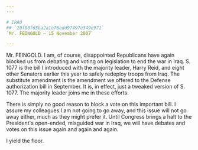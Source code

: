 ```yaml
---
---

# IRAQ
## `20f80fd3ba2a1e76edd97497e349e971`
`Mr. FEINGOLD — 15 November 2007`

---
```



Mr. FEINGOLD. I am, of course, disappointed Republicans have again 
blocked us from debating and voting on legislation to end the war in 
Iraq. S. 1077 is the bill I introduced with the majority leader, Harry 
Reid, and eight other Senators earlier this year to safely redeploy 
troops from Iraq. The substitute amendment is the amendment we offered 
to the Defense authorization bill in September. It is, in effect, just 
a tweaked version of S. 1077. The majority leader joins me in these 
efforts.

There is simply no good reason to block a vote on this important 
bill. I assure my colleagues I am not going to go away, and this issue 
will not go away either, much as they might prefer it. Until Congress 
brings a halt to the President's open-ended, misguided war in Iraq, we 
will have debates and votes on this issue again and again and again.

I yield the floor.